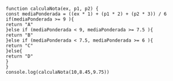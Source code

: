 ```function calculaNota(ex, p1, p2) {```  
```const mediaPonderada = ((ex * 1) + (p1 * 2) + (p2 * 3)) / 6 ```  
    ```if(mediaPonderada >= 9 ){```  
     ```return "A"```  
    ```}else if (mediaPonderada < 9, mediaPonderada >= 7.5 ){```  
      ```return "B"```  
    ```}else if (mediaPonderada < 7.5, mediaPonderada >= 6 ){```  
      ```return "C"```  
    ```}else{```  
        ```return "D"```  
    ```}```  
```}```  
```console.log(calculaNota(10,8.45,9.75))```